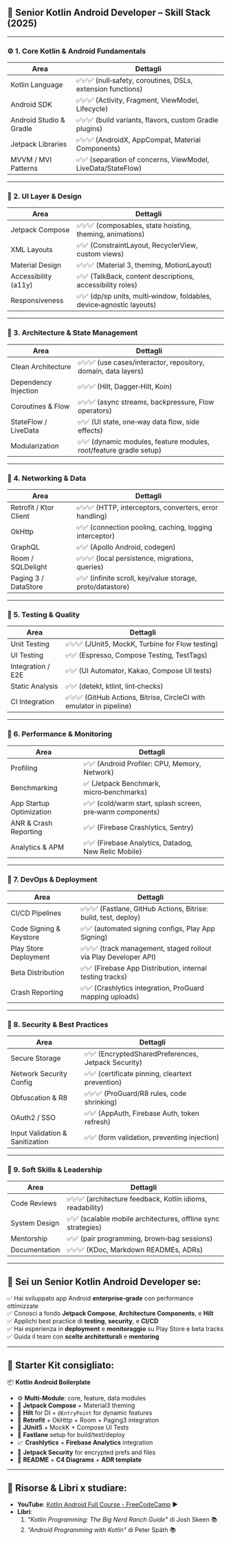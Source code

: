 ## 📱 Senior Kotlin Android Developer – Skill Stack (2025)

---

### ⚙️ 1. **Core Kotlin & Android Fundamentals**

| Area                    | Dettagli                                                     |
| ----------------------- | ------------------------------------------------------------ |
| Kotlin Language         | ✅✅✅ (null‑safety, coroutines, DSLs, extension functions)  |
| Android SDK             | ✅✅✅ (Activity, Fragment, ViewModel, Lifecycle)            |
| Android Studio & Gradle | ✅✅✅ (build variants, flavors, custom Gradle plugins)      |
| Jetpack Libraries       | ✅✅✅ (AndroidX, AppCompat, Material Components)            |
| MVVM / MVI Patterns     | ✅✅ (separation of concerns, ViewModel, LiveData/StateFlow) |

---

### 🎨 2. **UI Layer & Design**

| Area                 | Dettagli                                                             |
| -------------------- | -------------------------------------------------------------------- |
| Jetpack Compose      | ✅✅✅ (composables, state hoisting, theming, animations)            |
| XML Layouts          | ✅✅ (ConstraintLayout, RecyclerView, custom views)                  |
| Material Design      | ✅✅✅ (Material 3, theming, MotionLayout)                           |
| Accessibility (a11y) | ✅✅ (TalkBack, content descriptions, accessibility roles)           |
| Responsiveness       | ✅✅ (dp/sp units, multi‑window, foldables, device‑agnostic layouts) |

---

### 🔗 3. **Architecture & State Management**

| Area                 | Dettagli                                                           |
| -------------------- | ------------------------------------------------------------------ |
| Clean Architecture   | ✅✅✅ (use cases/interactor, repository, domain, data layers)     |
| Dependency Injection | ✅✅✅ (Hilt, Dagger‑Hilt, Koin)                                   |
| Coroutines & Flow    | ✅✅✅ (async streams, backpressure, Flow operators)               |
| StateFlow / LiveData | ✅✅ (UI state, one‑way data flow, side effects)                   |
| Modularization       | ✅✅ (dynamic modules, feature modules, root/feature gradle setup) |

---

### 📡 4. **Networking & Data**

| Area                   | Dettagli                                                   |
| ---------------------- | ---------------------------------------------------------- |
| Retrofit / Ktor Client | ✅✅✅ (HTTP, interceptors, converters, error handling)    |
| OkHttp                 | ✅✅ (connection pooling, caching, logging interceptor)    |
| GraphQL                | ✅✅ (Apollo Android, codegen)                             |
| Room / SQLDelight      | ✅✅✅ (local persistence, migrations, queries)            |
| Paging 3 / DataStore   | ✅✅ (infinite scroll, key/value storage, proto/datastore) |

---

### 🧪 5. **Testing & Quality**

| Area              | Dettagli                                                             |
| ----------------- | -------------------------------------------------------------------- |
| Unit Testing      | ✅✅✅ (JUnit5, MockK, Turbine for Flow testing)                     |
| UI Testing        | ✅✅ (Espresso, Compose Testing, TestTags)                           |
| Integration / E2E | ✅✅ (UI Automator, Kakao, Compose UI tests)                         |
| Static Analysis   | ✅✅ (detekt, ktlint, lint‑checks)                                   |
| CI Integration    | ✅✅✅ (GitHub Actions, Bitrise, CircleCI with emulator in pipeline) |

---

### 🚀 6. **Performance & Monitoring**

| Area                     | Dettagli                                                   |
| ------------------------ | ---------------------------------------------------------- |
| Profiling                | ✅✅ (Android Profiler: CPU, Memory, Network)              |
| Benchmarking             | ✅ (Jetpack Benchmark, micro‑benchmarks)                   |
| App Startup Optimization | ✅✅ (cold/warm start, splash screen, pre‑warm components) |
| ANR & Crash Reporting    | ✅✅ (Firebase Crashlytics, Sentry)                        |
| Analytics & APM          | ✅✅ (Firebase Analytics, Datadog, New Relic Mobile)       |

---

### 🐳 7. **DevOps & Deployment**

| Area                    | Dettagli                                                         |
| ----------------------- | ---------------------------------------------------------------- |
| CI/CD Pipelines         | ✅✅✅ (Fastlane, GitHub Actions, Bitrise: build, test, deploy)  |
| Code Signing & Keystore | ✅✅ (automated signing configs, Play App Signing)               |
| Play Store Deployment   | ✅✅✅ (track management, staged rollout via Play Developer API) |
| Beta Distribution       | ✅✅ (Firebase App Distribution, internal testing tracks)        |
| Crash Reporting         | ✅✅ (Crashlytics integration, ProGuard mapping uploads)         |

---

### 🔐 8. **Security & Best Practices**

| Area                            | Dettagli                                            |
| ------------------------------- | --------------------------------------------------- |
| Secure Storage                  | ✅✅ (EncryptedSharedPreferences, Jetpack Security) |
| Network Security Config         | ✅✅ (certificate pinning, cleartext prevention)    |
| Obfuscation & R8                | ✅✅✅ (ProGuard/R8 rules, code shrinking)          |
| OAuth2 / SSO                    | ✅✅ (AppAuth, Firebase Auth, token refresh)        |
| Input Validation & Sanitization | ✅✅ (form validation, preventing injection)        |

---

### 🤝 9. **Soft Skills & Leadership**

| Area          | Dettagli                                                      |
| ------------- | ------------------------------------------------------------- |
| Code Reviews  | ✅✅✅ (architecture feedback, Kotlin idioms, readability)    |
| System Design | ✅✅ (scalable mobile architectures, offline sync strategies) |
| Mentorship    | ✅✅ (pair programming, brown‑bag sessions)                   |
| Documentation | ✅✅✅ (KDoc, Markdown READMEs, ADRs)                         |

---

## 🏁 Sei un **Senior Kotlin Android Developer** se:

✅ Hai sviluppato app Android **enterprise‑grade** con performance ottimizzate  
✅ Conosci a fondo **Jetpack Compose**, **Architecture Components**, e **Hilt**  
✅ Applichi best practice di **testing**, **security**, e **CI/CD**  
✅ Hai esperienza in **deployment** e **monitoraggio** su Play Store e beta tracks  
✅ Guida il team con **scelte architetturali** e **mentoring**

---

## 🎁 Starter Kit consigliato:

📦 **Kotlin Android Boilerplate**

- ⚙️ **Multi‑Module**: core, feature, data modules
- 🎨 **Jetpack Compose** + Material3 theming
- 🔗 **Hilt** for DI + `@EntryPoint` for dynamic features
- 📡 **Retrofit** + OkHttp + Room + Paging3 integration
- 🧪 **JUnit5** + MockK + Compose UI Tests
- 🐳 **Fastlane** setup for build/test/deploy
- 📈 **Crashlytics** + **Firebase Analytics** integration
- 🔐 **Jetpack Security** for encrypted prefs and files
- 📄 **README** + **C4 Diagrams** + **ADR template**

---

## 📘 Risorse & Libri x studiare:

- **YouTube**: [Kotlin Android Full Course - FreeCodeCamp](https://www.youtube.com/watch?v=F9UC9DYuVaw) ▶️
- **Libri**:
  1. _"Kotlin Programming: The Big Nerd Ranch Guide"_ di Josh Skeen 📚
  2. _"Android Programming with Kotlin"_ di Peter Späth 📚
